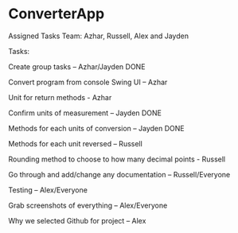 # ConverterApp

Assigned Tasks
Team: Azhar, Russell, Alex and Jayden

Tasks:

Create group tasks – Azhar/Jayden DONE

Convert program from console Swing UI – Azhar

Unit for return methods - Azhar

Confirm units of measurement – Jayden DONE

Methods for each units of conversion – Jayden DONE

Methods for each unit reversed – Russell

Rounding method to choose to how many decimal points - Russell

Go through and add/change any documentation – Russell/Everyone

Testing – Alex/Everyone

Grab screenshots of everything – Alex/Everyone

Why we selected Github for project – Alex
